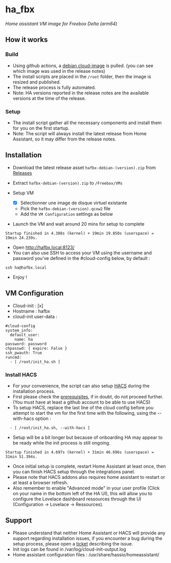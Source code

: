 # ha_fbx
*Home assistant VM image for Freebox Delta (arm64)*

## How it works

### Build

* Using github actions, a [debian cloud-image](http://cdimage.debian.org/images/cloud/) is pulled. (you can see which image was used in the release notes)
* The install scripts are placed in the `/root` folder, then the image is resized and published.
* The release process is fully automated.
* Note: HA versions reported in the release notes are the available versions at the time of the release.

### Setup

* The install script gather all the necessary components and install them for you on the first startup.
* Note: The script will always install the latest release from Home Assistant, so it may differ from the release notes.

## Installation

* Download the latest release asset `hafbx-debian-(version).zip` from [Releases](https://github.com/foreign-sub/ha_fbx/releases)
* Extract `hafbx-debian-(version).zip` to `/Freebox/VMs`
* Setup VM
  * [x] Sélectionner une image de disque virtuel existante
  * Pick the `hafbx-debian-(version).qcow2` file
  * Add the `VM Configuration` settings as below

* Launch the VM and wait around 20 mins for setup to complete
```
Startup finished in 4.388s (kernel) + 19min 19.850s (userspace) = 19min 24.239s.
```
* Open http://hafbx.local:8123/
* You can also use SSH to access your VM using the username and password you've defined in the #cloud-config below, by default :
```
ssh ha@hafbx.local
```
* Enjoy !

## VM Configuration

- Cloud-init : [x]
- Hostname : hafbx
- cloud-init user-data :
```
#cloud-config
system_info:
  default_user:
    name: ha
password: password
chpasswd: { expire: False }
ssh_pwauth: True
runcmd:
  - [ /root/init_ha.sh ]
```

### Install HACS

* For your convenience, the script can also setup [HACS](https://hacs.xyz/) during the installation process.
* First please check the [prerequisites](https://hacs.xyz/docs/installation/prerequisites), if in doubt, do not proceed further.
  (You must have at least a github account to be able to use HACS)
* To setup HACS, replace the last line of the cloud config before you attempt to start the vm for the first time with the following, using the --with-hacs option :
```
  - [ /root/init_ha.sh, --with-hacs ]
```
* Setup will be a bit longer but because of onboarding HA may appear to be ready while the init process is still ongoing.
```
Startup finished in 4.697s (kernel) + 31min 46.696s (userspace) = 31min 51.394s.
```
* Once initial setup is complete, restart Home Assistant at least once, then you can finish HACS setup through the integrations panel.
* Please note that HACS addons also requires home assistant to restart or at least a browser refresh.
* Also remember to enable "Advanced mode" in your user profile (Click on your name in the bottom left of the HA UI), this will allow you to configure the Lovelace dashboard ressources through the UI (Configuration -> Lovelace -> Ressources).

## Support

* Please understand that neither Home Assistant or HACS will provide any support regarding installation issues, if you encounter a bug during the setup process, please open a [ticket](https://github.com/foreign-sub/ha_fbx/issues) describing the issue.
* Init logs can be found in /var/log/cloud-init-output.log
* Home assistant configuration files : /usr/share/hassio/homeassistant/